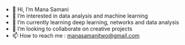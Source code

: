 - 👋 Hi, I’m Mana Samani
- 👀 I’m interested in data analysis and machine learning
- 🌱 I’m currently learning deep learning, networks and data analysis
- 💞️ I’m looking to collaborate on creative projects
- 📫 How to reach me : manasamanitwo@gmail.com


<!---
manasamanii/manasamanii is a ✨ special ✨ repository because its `README.md` (this file) appears on your GitHub profile.
You can click the Preview link to take a look at your changes.
--->
